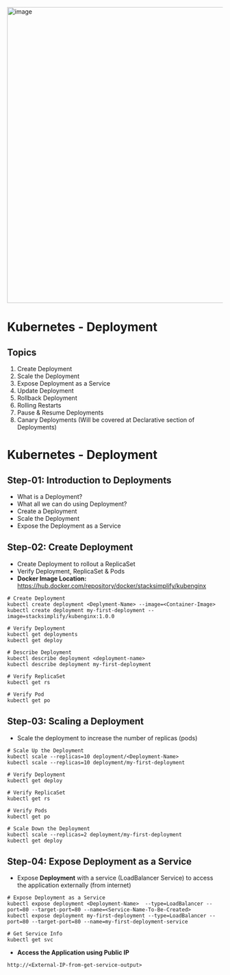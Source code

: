 <img width="1118" height="690" alt="image" src="https://github.com/user-attachments/assets/c1b1a286-62bd-4eea-8da9-6bc8eab9e3ac" />

# Kubernetes - Deployment

## Topics
1. Create Deployment
2. Scale the Deployment
3. Expose Deployment as a Service
4. Update Deployment
5. Rollback Deployment
6. Rolling Restarts
7. Pause & Resume Deployments
8. Canary Deployments (Will be covered at Declarative section of Deployments)

# Kubernetes - Deployment

## Step-01: Introduction to Deployments
- What is a Deployment?
- What all we can do using Deployment?
- Create a Deployment
- Scale the Deployment
- Expose the Deployment as a Service

## Step-02: Create Deployment
- Create Deployment to rollout a ReplicaSet
- Verify Deployment, ReplicaSet & Pods
- **Docker Image Location:** https://hub.docker.com/repository/docker/stacksimplify/kubenginx
```
# Create Deployment
kubectl create deployment <Deplyment-Name> --image=<Container-Image>
kubectl create deployment my-first-deployment --image=stacksimplify/kubenginx:1.0.0 

# Verify Deployment
kubectl get deployments
kubectl get deploy 

# Describe Deployment
kubectl describe deployment <deployment-name>
kubectl describe deployment my-first-deployment

# Verify ReplicaSet
kubectl get rs

# Verify Pod
kubectl get po
```
## Step-03: Scaling a Deployment
- Scale the deployment to increase the number of replicas (pods)
```
# Scale Up the Deployment
kubectl scale --replicas=10 deployment/<Deployment-Name>
kubectl scale --replicas=10 deployment/my-first-deployment 

# Verify Deployment
kubectl get deploy

# Verify ReplicaSet
kubectl get rs

# Verify Pods
kubectl get po

# Scale Down the Deployment
kubectl scale --replicas=2 deployment/my-first-deployment 
kubectl get deploy
```

## Step-04: Expose Deployment as a Service
- Expose **Deployment** with a service (LoadBalancer Service) to access the application externally (from internet)
```
# Expose Deployment as a Service
kubectl expose deployment <Deployment-Name>  --type=LoadBalancer --port=80 --target-port=80 --name=<Service-Name-To-Be-Created>
kubectl expose deployment my-first-deployment --type=LoadBalancer --port=80 --target-port=80 --name=my-first-deployment-service

# Get Service Info
kubectl get svc

```
- **Access the Application using Public IP**
```
http://<External-IP-from-get-service-output>
```


